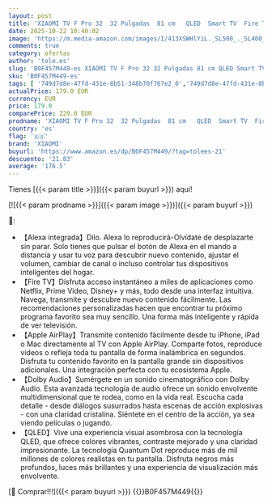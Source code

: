 ```yaml
---
layout: post
title: 'XIAOMI TV F Pro 32  32 Pulgadas  81 cm   QLED  Smart TV  Fire TV  Control por Voz Alexa  Dolby Audio  DTS Virtual:X  DTS-HD  Compatible con Apple AirPlay  2025'
date: 2025-10-22 10:40:02
image: 'https://m.media-amazon.com/images/I/413XSWHlYiL._SL500_._SL400_.jpg'
comments: true
category: ofertas
author: 'tole.es'
slug: 'B0F457M449-es XIAOMI TV F Pro 32 32 Pulgadas 81 cm QLED Smart TV Fire TV...'
sku: 'B0F457M449-es'
tags: [ '749d7d8e-47fd-431e-8b51-348b70f767e2_0','749d7d8e-47fd-431e-8b51-348b70f767e2_8501','Arborist Merchandising Root','CML-Tech','Electrónica','Gaming & Entertainment','Self Service','Special Features Stores','TV, vídeo y home cinema','Televisores','smart','tv','xiaomi','🇪🇸', ]
actualPrice: 179.0 EUR
currency: EUR
price: 179.0
comparePrice: 229.0 EUR
prodname: 'XIAOMI TV F Pro 32  32 Pulgadas  81 cm   QLED  Smart TV  Fire TV  Control por Voz Alexa  Dolby Audio  DTS Virtual:X  DTS-HD  Compatible con Apple AirPlay  2025'
country: 'es'
flag: '🇪🇸'
brand: 'XIAOMI'
buyurl: 'https://www.amazon.es/dp/B0F457M449/?tag=tolees-21'
descuento: '21.83'
average: '176.5'
---
```


Tienes [{{< param title >}}]({{< param buyurl >}}) aqui!

[![{{< param prodname >}}]({{< param image >}})]({{< param buyurl >}})

🔎:

- 【Alexa integrada】Dilo. Alexa lo reproducirá-Olvídate de desplazarte sin parar. Solo tienes que pulsar el botón de Alexa en el mando a distancia y usar tu voz para descubrir nuevo contenido, ajustar el volumen, cambiar de canal o incluso controlar tus dispositivos inteligentes del hogar.
- 【Fire TV】Disfruta acceso instantáneo a miles de aplicaciones como Netflix, Prime Video, Disney+ y más, todo desde una interfaz intuitiva. Navega, transmite y descubre nuevo contenido fácilmente. Las recomendaciones personalizadas hacen que encontrar tu próximo programa favorito sea muy sencillo. Una forma más inteligente y rápida de ver televisión.
- 【Apple AirPlay】Transmite contenido fácilmente desde tu iPhone, iPad o Mac directamente al TV con Apple AirPlay. Comparte fotos, reproduce videos o refleja toda tu pantalla de forma inalámbrica en segundos. Disfruta tu contenido favorito en la pantalla grande sin dispositivos adicionales. Una integración perfecta con tu ecosistema Apple.
- 【Dolby Audio】Sumérgete en un sonido cinematográfico con Dolby Audio. Esta avanzada tecnología de audio ofrece un sonido envolvente multidimensional que te rodea, como en la vida real. Escucha cada detalle - desde diálogos susurrados hasta escenas de acción explosivas - con una claridad cristalina. Siéntete en el centro de la acción, ya sea viendo películas o jugando.
- 【QLED】Vive una experiencia visual asombrosa con la tecnología QLED, que ofrece colores vibrantes, contraste mejorado y una claridad impresionante. La tecnología Quantum Dot reproduce más de mil millones de colores realistas en tu pantalla. Disfruta negros más profundos, luces más brillantes y una experiencia de visualización más envolvente.

[🛒 Comprar!!!]({{< param buyurl >}})
{{<world>}}B0F457M449{{</world>}}
